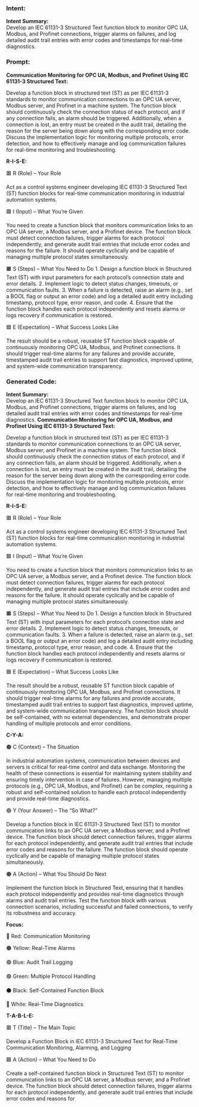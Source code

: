 ### Intent:
**Intent Summary:**  
Develop an IEC 61131-3 Structured Text function block to monitor OPC UA, Modbus, and Profinet connections, trigger alarms on failures, and log detailed audit trail entries with error codes and timestamps for real-time diagnostics.

### Prompt:
**Communication Monitoring for OPC UA, Modbus, and Profinet Using IEC 61131-3 Structured Text:**

Develop a function block in structured text (ST) as per IEC 61131-3 standards to monitor communication connections to an OPC UA server, Modbus server, and Profinet in a machine system. The function block should continuously check the connection status of each protocol, and if any connection fails, an alarm should be triggered. Additionally, when a connection is lost, an entry must be created in the audit trail, detailing the reason for the server being down along with the corresponding error code. Discuss the implementation logic for monitoring multiple protocols, error detection, and how to effectively manage and log communication failures for real-time monitoring and troubleshooting.

**R-I-S-E:**

🟥 R (Role) – Your Role

Act as a control systems engineer developing IEC 61131-3 Structured Text (ST) function blocks for real-time communication monitoring in industrial automation systems.

🟩 I (Input) – What You’re Given

You need to create a function block that monitors communication links to an OPC UA server, a Modbus server, and a Profinet device. The function block must detect connection failures, trigger alarms for each protocol independently, and generate audit trail entries that include error codes and reasons for the failure. It should operate cyclically and be capable of managing multiple protocol states simultaneously.

🟧 S (Steps) – What You Need to Do
	1.	Design a function block in Structured Text (ST) with input parameters for each protocol’s connection state and error details.
	2.	Implement logic to detect status changes, timeouts, or communication faults.
	3.	When a failure is detected, raise an alarm (e.g., set a BOOL flag or output an error code) and log a detailed audit entry including timestamp, protocol type, error reason, and code.
	4.	Ensure that the function block handles each protocol independently and resets alarms or logs recovery if communication is restored.

🟦 E (Expectation) – What Success Looks Like

The result should be a robust, reusable ST function block capable of continuously monitoring OPC UA, Modbus, and Profinet connections. It should trigger real-time alarms for any failures and provide accurate, timestamped audit trail entries to support fast diagnostics, improved uptime, and system-wide communication transparency.

### Generated Code:
**Intent Summary:**  
Develop an IEC 61131-3 Structured Text function block to monitor OPC UA, Modbus, and Profinet connections, trigger alarms on failures, and log detailed audit trail entries with error codes and timestamps for real-time diagnostics.
**Communication Monitoring for OPC UA, Modbus, and Profinet Using IEC 61131-3 Structured Text:**

Develop a function block in structured text (ST) as per IEC 61131-3 standards to monitor communication connections to an OPC UA server, Modbus server, and Profinet in a machine system. The function block should continuously check the connection status of each protocol, and if any connection fails, an alarm should be triggered. Additionally, when a connection is lost, an entry must be created in the audit trail, detailing the reason for the server being down along with the corresponding error code. Discuss the implementation logic for monitoring multiple protocols, error detection, and how to effectively manage and log communication failures for real-time monitoring and troubleshooting.

**R-I-S-E:**

🟥 R (Role) – Your Role

Act as a control systems engineer developing IEC 61131-3 Structured Text (ST) function blocks for real-time communication monitoring in industrial automation systems.

🟩 I (Input) – What You’re Given

You need to create a function block that monitors communication links to an OPC UA server, a Modbus server, and a Profinet device. The function block must detect connection failures, trigger alarms for each protocol independently, and generate audit trail entries that include error codes and reasons for the failure. It should operate cyclically and be capable of managing multiple protocol states simultaneously.

🟧 S (Steps) – What You Need to Do
	1.	Design a function block in Structured Text (ST) with input parameters for each protocol’s connection state and error details.
	2.	Implement logic to detect status changes, timeouts, or communication faults.
	3.	When a failure is detected, raise an alarm (e.g., set a BOOL flag or output an error code) and log a detailed audit entry including timestamp, protocol type, error reason, and code.
	4.	Ensure that the function block handles each protocol independently and resets alarms or logs recovery if communication is restored.

🟦 E (Expectation) – What Success Looks Like

The result should be a robust, reusable ST function block capable of continuously monitoring OPC UA, Modbus, and Profinet connections. It should trigger real-time alarms for any failures and provide accurate, timestamped audit trail entries to support fast diagnostics, improved uptime, and system-wide communication transparency. The function block should be self-contained, with no external dependencies, and demonstrate proper handling of multiple protocols and error conditions.

**C-Y-A:**

🟠 C (Context) – The Situation

In industrial automation systems, communication between devices and servers is critical for real-time control and data exchange. Monitoring the health of these connections is essential for maintaining system stability and ensuring timely intervention in case of failures. However, managing multiple protocols (e.g., OPC UA, Modbus, and Profinet) can be complex, requiring a robust and self-contained solution to handle each protocol independently and provide real-time diagnostics.

🟢 Y (Your Answer) – The “So What?”

Develop a function block in IEC 61131-3 Structured Text (ST) to monitor communication links to an OPC UA server, a Modbus server, and a Profinet device. The function block should detect connection failures, trigger alarms for each protocol independently, and generate audit trail entries that include error codes and reasons for the failure. The function block should operate cyclically and be capable of managing multiple protocol states simultaneously.

🟠 A (Action) – What You Should Do Next

Implement the function block in Structured Text, ensuring that it handles each protocol independently and provides real-time diagnostics through alarms and audit trail entries. Test the function block with various connection scenarios, including successful and failed connections, to verify its robustness and accuracy.

**Focus:**

🔴	Red: Communication Monitoring

🟠	Yellow: Real-Time Alarms

🟢	Blue: Audit Trail Logging

🟣	Green: Multiple Protocol Handling

⚫️	Black: Self-Contained Function Block

🔵	White: Real-Time Diagnostics

**T-A-B-L-E:**

🟥 T (Title) – The Main Topic

Develop a Function Block in IEC 61131-3 Structured Text for Real-Time Communication Monitoring, Alarming, and Logging

🟩 A (Action) – What You Need to Do

Create a self-contained function block in Structured Text (ST) to monitor communication links to an OPC UA server, a Modbus server, and a Profinet device. The function block should detect connection failures, trigger alarms for each protocol independently, and generate audit trail entries that include error codes and reasons for
